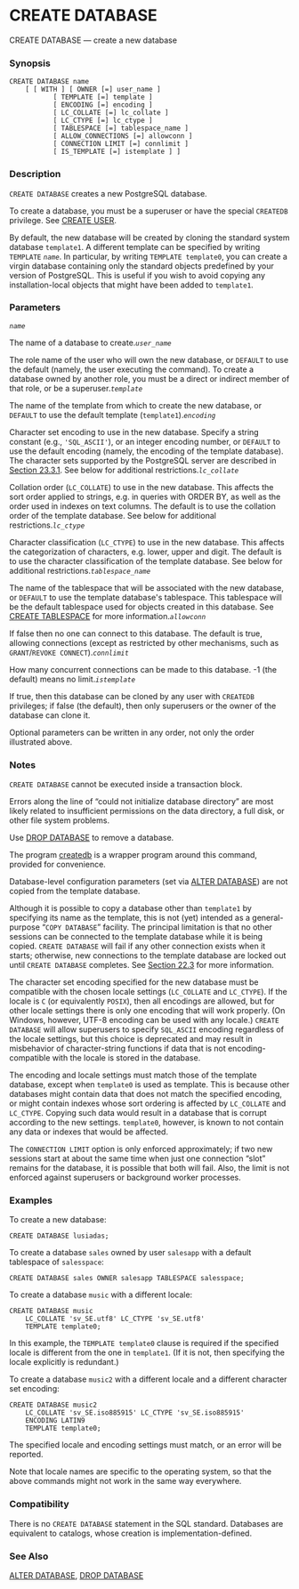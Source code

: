 # CREATE DATABASE

CREATE DATABASE — create a new database

### Synopsis

```text
CREATE DATABASE name
    [ [ WITH ] [ OWNER [=] user_name ]
           [ TEMPLATE [=] template ]
           [ ENCODING [=] encoding ]
           [ LC_COLLATE [=] lc_collate ]
           [ LC_CTYPE [=] lc_ctype ]
           [ TABLESPACE [=] tablespace_name ]
           [ ALLOW_CONNECTIONS [=] allowconn ]
           [ CONNECTION LIMIT [=] connlimit ]
           [ IS_TEMPLATE [=] istemplate ] ]
```

### Description

`CREATE DATABASE` creates a new PostgreSQL database.

To create a database, you must be a superuser or have the special `CREATEDB` privilege. See [CREATE USER](https://www.postgresql.org/docs/10/static/sql-createuser.html).

By default, the new database will be created by cloning the standard system database `template1`. A different template can be specified by writing `TEMPLATE` _`name`_. In particular, by writing `TEMPLATE template0`, you can create a virgin database containing only the standard objects predefined by your version of PostgreSQL. This is useful if you wish to avoid copying any installation-local objects that might have been added to `template1`.

### Parameters

_`name`_

The name of a database to create._`user_name`_

The role name of the user who will own the new database, or `DEFAULT` to use the default \(namely, the user executing the command\). To create a database owned by another role, you must be a direct or indirect member of that role, or be a superuser._`template`_

The name of the template from which to create the new database, or `DEFAULT` to use the default template \(`template1`\)._`encoding`_

Character set encoding to use in the new database. Specify a string constant \(e.g., `'SQL_ASCII'`\), or an integer encoding number, or `DEFAULT` to use the default encoding \(namely, the encoding of the template database\). The character sets supported by the PostgreSQL server are described in [Section 23.3.1](https://www.postgresql.org/docs/10/static/multibyte.html#MULTIBYTE-CHARSET-SUPPORTED). See below for additional restrictions._`lc_collate`_

Collation order \(`LC_COLLATE`\) to use in the new database. This affects the sort order applied to strings, e.g. in queries with ORDER BY, as well as the order used in indexes on text columns. The default is to use the collation order of the template database. See below for additional restrictions._`lc_ctype`_

Character classification \(`LC_CTYPE`\) to use in the new database. This affects the categorization of characters, e.g. lower, upper and digit. The default is to use the character classification of the template database. See below for additional restrictions._`tablespace_name`_

The name of the tablespace that will be associated with the new database, or `DEFAULT` to use the template database's tablespace. This tablespace will be the default tablespace used for objects created in this database. See [CREATE TABLESPACE](https://www.postgresql.org/docs/10/static/sql-createtablespace.html) for more information._`allowconn`_

If false then no one can connect to this database. The default is true, allowing connections \(except as restricted by other mechanisms, such as `GRANT`/`REVOKE CONNECT`\)._`connlimit`_

How many concurrent connections can be made to this database. -1 \(the default\) means no limit._`istemplate`_

If true, then this database can be cloned by any user with `CREATEDB` privileges; if false \(the default\), then only superusers or the owner of the database can clone it.

Optional parameters can be written in any order, not only the order illustrated above.

### Notes

`CREATE DATABASE` cannot be executed inside a transaction block.

Errors along the line of “could not initialize database directory” are most likely related to insufficient permissions on the data directory, a full disk, or other file system problems.

Use [DROP DATABASE](https://www.postgresql.org/docs/10/static/sql-dropdatabase.html) to remove a database.

The program [createdb](https://www.postgresql.org/docs/10/static/app-createdb.html) is a wrapper program around this command, provided for convenience.

Database-level configuration parameters \(set via [ALTER DATABASE](https://www.postgresql.org/docs/10/static/sql-alterdatabase.html)\) are not copied from the template database.

Although it is possible to copy a database other than `template1` by specifying its name as the template, this is not \(yet\) intended as a general-purpose “`COPY DATABASE`” facility. The principal limitation is that no other sessions can be connected to the template database while it is being copied. `CREATE DATABASE` will fail if any other connection exists when it starts; otherwise, new connections to the template database are locked out until `CREATE DATABASE` completes. See [Section 22.3](https://www.postgresql.org/docs/10/static/manage-ag-templatedbs.html) for more information.

The character set encoding specified for the new database must be compatible with the chosen locale settings \(`LC_COLLATE` and `LC_CTYPE`\). If the locale is `C` \(or equivalently `POSIX`\), then all encodings are allowed, but for other locale settings there is only one encoding that will work properly. \(On Windows, however, UTF-8 encoding can be used with any locale.\) `CREATE DATABASE` will allow superusers to specify `SQL_ASCII` encoding regardless of the locale settings, but this choice is deprecated and may result in misbehavior of character-string functions if data that is not encoding-compatible with the locale is stored in the database.

The encoding and locale settings must match those of the template database, except when `template0` is used as template. This is because other databases might contain data that does not match the specified encoding, or might contain indexes whose sort ordering is affected by `LC_COLLATE` and `LC_CTYPE`. Copying such data would result in a database that is corrupt according to the new settings. `template0`, however, is known to not contain any data or indexes that would be affected.

The `CONNECTION LIMIT` option is only enforced approximately; if two new sessions start at about the same time when just one connection “slot” remains for the database, it is possible that both will fail. Also, the limit is not enforced against superusers or background worker processes.

### Examples

To create a new database:

```text
CREATE DATABASE lusiadas;
```

To create a database `sales` owned by user `salesapp` with a default tablespace of `salesspace`:

```text
CREATE DATABASE sales OWNER salesapp TABLESPACE salesspace;
```

To create a database `music` with a different locale:

```text
CREATE DATABASE music
    LC_COLLATE 'sv_SE.utf8' LC_CTYPE 'sv_SE.utf8'
    TEMPLATE template0;
```

In this example, the `TEMPLATE template0` clause is required if the specified locale is different from the one in `template1`. \(If it is not, then specifying the locale explicitly is redundant.\)

To create a database `music2` with a different locale and a different character set encoding:

```text
CREATE DATABASE music2
    LC_COLLATE 'sv_SE.iso885915' LC_CTYPE 'sv_SE.iso885915'
    ENCODING LATIN9
    TEMPLATE template0;
```

The specified locale and encoding settings must match, or an error will be reported.

Note that locale names are specific to the operating system, so that the above commands might not work in the same way everywhere.

### Compatibility

There is no `CREATE DATABASE` statement in the SQL standard. Databases are equivalent to catalogs, whose creation is implementation-defined.

### See Also

[ALTER DATABASE](https://www.postgresql.org/docs/10/static/sql-alterdatabase.html), [DROP DATABASE](https://www.postgresql.org/docs/10/static/sql-dropdatabase.html)

